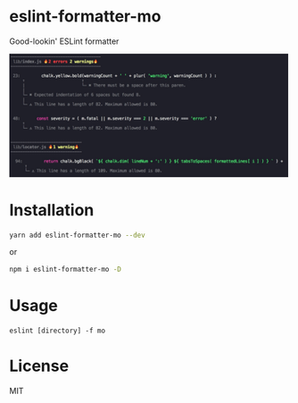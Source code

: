 # eslint-formatter-mo

Good-lookin' ESLint formatter

<img src="media/snapshot.jpg" alt="snapshot" width="500px">

# Installation

```bash
yarn add eslint-formatter-mo --dev
```

or

```bash
npm i eslint-formatter-mo -D
```

# Usage

`eslint [directory] -f mo`

# License

MIT
